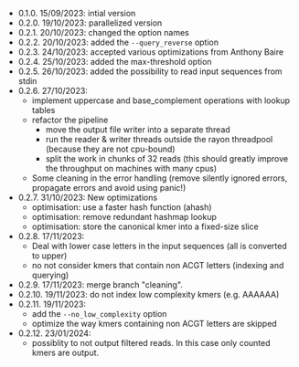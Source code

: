 * 0.1.0. 15/09/2023: intial version
* 0.2.0. 19/10/2023: parallelized version 
* 0.2.1. 20/10/2023: changed the option names
* 0.2.2. 20/10/2023: added the `--query_reverse` option
* 0.2.3. 24/10/2023: accepted various optimizations from Anthony Baire
* 0.2.4. 25/10/2023: added the max-threshold option
* 0.2.5. 26/10/2023: added the possibility to read input sequences from stdin
* 0.2.6. 27/10/2023: 
    * implement uppercase and base_complement operations with lookup tables
    * refactor the pipeline
        * move the output file writer into a separate thread
        * run the reader & writer threads outside the rayon threadpool (because they are not cpu-bound)
        * split the work in chunks of 32 reads (this should greatly improve the throughput on machines with many cpus)
    * Some cleaning in the error handling (remove silently ignored errors, propagate errors and avoid using panic!)
* 0.2.7. 31/10/2023: New optimizations
    * optimisation: use a faster hash function (ahash)
    * optimisation: remove redundant hashmap lookup
    * optimisation: store the canonical kmer into a fixed-size slice
* 0.2.8. 17/11/2023: 
    * Deal with lower case letters in the input sequences (all is converted to upper)
    * no not consider kmers that contain non ACGT letters (indexing and querying)
* 0.2.9. 17/11/2023: merge branch "cleaning". 
* 0.2.10. 19/11/2023: do not index low complexity kmers (e.g. AAAAAA)
* 0.2.11. 19/11/2023: 
    * add the `--no_low_complexity` option
    * optimize the way kmers containing non ACGT letters are skipped
* 0.2.12. 23/01/2024:
    * possiblity to not output filtered reads. In this case only counted kmers are output. 
    